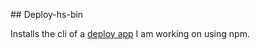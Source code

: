 ## Deploy-hs-bin

Installs the cli of a [deploy app](https://github.com/epicallan/deploy-hs-bin) I am working on using npm.

